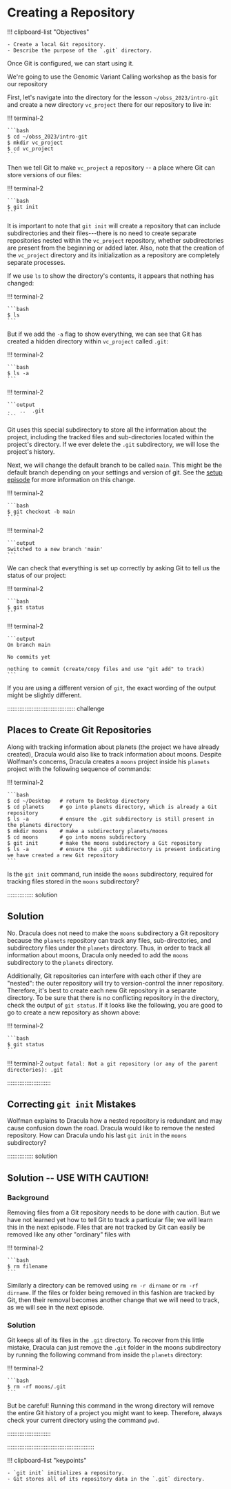 # Creating a Repository

!!! clipboard-list "Objectives"

    - Create a local Git repository.
    - Describe the purpose of the `.git` directory.

Once Git is configured,
we can start using it.

We're going to use the Genomic Variant Calling workshop as the basis for our repository

First, let's navigate into the directory for the lesson `~/obss_2023/intro-git` and create a new directory `vc_project` there for our repository to live in:

!!! terminal-2

    ```bash
    $ cd ~/obss_2023/intro-git
    $ mkdir vc_project
    $ cd vc_project
    ```

Then we tell Git to make `vc_project` a repository
\-- a place where Git can store versions of our files:

!!! terminal-2

    ```bash
    $ git init
    ```

It is important to note that `git init` will create a repository that
can include subdirectories and their files---there is no need to create
separate repositories nested within the `vc_project` repository, whether
subdirectories are present from the beginning or added later. Also, note
that the creation of the `vc_project` directory and its initialization as a
repository are completely separate processes.

If we use `ls` to show the directory's contents,
it appears that nothing has changed:

!!! terminal-2

    ```bash
    $ ls
    ```

But if we add the `-a` flag to show everything,
we can see that Git has created a hidden directory within `vc_project` called `.git`:

!!! terminal-2

    ```bash
    $ ls -a
    ```

!!! terminal-2

    ```output
    .	..	.git
    ```

Git uses this special subdirectory to store all the information about the project,
including the tracked files and sub-directories located within the project's directory.
If we ever delete the `.git` subdirectory,
we will lose the project's history.

Next, we will change the default branch to be called `main`.
This might be the default branch depending on your settings and version
of git.
See the [setup episode](2_summary_setup.md#default-git-branch-naming) for more information on this change.

!!! terminal-2

    ```bash
    $ git checkout -b main
    ````

!!! terminal-2

    ```output
    Switched to a new branch 'main'
    ```

We can check that everything is set up correctly
by asking Git to tell us the status of our project:

!!! terminal-2

    ```bash
    $ git status
    ```

!!! terminal-2

    ```output
    On branch main

    No commits yet

    nothing to commit (create/copy files and use "git add" to track)
    ```

If you are using a different version of `git`, the exact
wording of the output might be slightly different.

::::::::::::::::::::::::::::::::::::::: challenge

## Places to Create Git Repositories

Along with tracking information about planets (the project we have already created),
Dracula would also like to track information about moons.
Despite Wolfman's concerns, Dracula creates a `moons` project inside his `planets`
project with the following sequence of commands:

!!! terminal-2

    ```bash
    $ cd ~/Desktop   # return to Desktop directory
    $ cd planets     # go into planets directory, which is already a Git repository
    $ ls -a          # ensure the .git subdirectory is still present in the planets directory
    $ mkdir moons    # make a subdirectory planets/moons
    $ cd moons       # go into moons subdirectory
    $ git init       # make the moons subdirectory a Git repository
    $ ls -a          # ensure the .git subdirectory is present indicating we have created a new Git repository
    ```

Is the `git init` command, run inside the `moons` subdirectory, required for
tracking files stored in the `moons` subdirectory?

::::::::::::::: solution

## Solution

No. Dracula does not need to make the `moons` subdirectory a Git repository
because the `planets` repository can track any files, sub-directories, and
subdirectory files under the `planets` directory. Thus, in order to track
all information about moons, Dracula only needed to add the `moons` subdirectory
to the `planets` directory.

Additionally, Git repositories can interfere with each other if they are "nested":
the outer repository will try to version-control
the inner repository. Therefore, it's best to create each new Git
repository in a separate directory. To be sure that there is no conflicting
repository in the directory, check the output of `git status`. If it looks
like the following, you are good to go to create a new repository as shown
above:

!!! terminal-2

    ```bash
    $ git status
    ```

!!! terminal-2
`output
    fatal: Not a git repository (or any of the parent directories): .git
    `

:::::::::::::::::::::::::

## Correcting `git init` Mistakes

Wolfman explains to Dracula how a nested repository is redundant and may cause confusion
down the road. Dracula would like to remove the nested repository. How can Dracula undo
his last `git init` in the `moons` subdirectory?

::::::::::::::: solution

## Solution -- USE WITH CAUTION!

### Background

Removing files from a Git repository needs to be done with caution. But we have not learned
yet how to tell Git to track a particular file; we will learn this in the next episode. Files
that are not tracked by Git can easily be removed like any other "ordinary" files with

!!! terminal-2

    ```bash
    $ rm filename
    ```

Similarly a directory can be removed using `rm -r dirname` or `rm -rf dirname`.
If the files or folder being removed in this fashion are tracked by Git, then their removal
becomes another change that we will need to track, as we will see in the next episode.

### Solution

Git keeps all of its files in the `.git` directory.
To recover from this little mistake, Dracula can just remove the `.git`
folder in the moons subdirectory by running the following command from inside the `planets` directory:

!!! terminal-2

    ```bash
    $ rm -rf moons/.git
    ```

But be careful! Running this command in the wrong directory will remove
the entire Git history of a project you might want to keep.
Therefore, always check your current directory using the command `pwd`.

:::::::::::::::::::::::::

::::::::::::::::::::::::::::::::::::::::::::::::::

!!! clipboard-list "keypoints"

    - `git init` initializes a repository.
    - Git stores all of its repository data in the `.git` directory.

```

```
